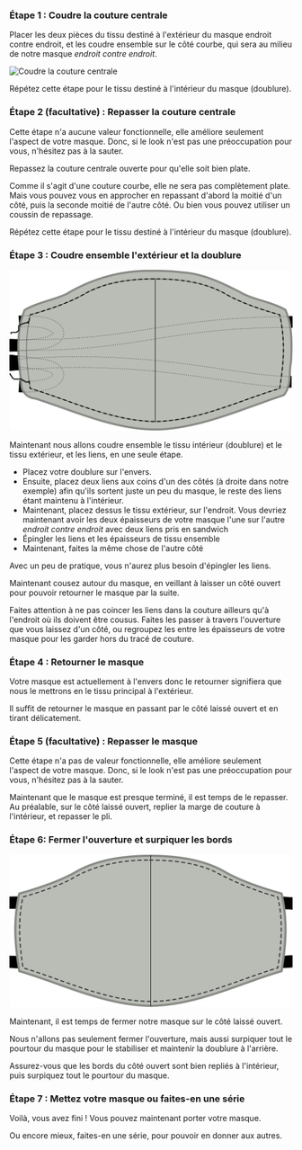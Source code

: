 
### Étape 1 : Coudre la couture centrale

Placer les deux pièces du tissu destiné à l'extérieur du masque endroit contre endroit, et les coudre ensemble sur le côté courbe, qui sera au milieu de notre masque *endroit contre endroit*.

![Coudre la couture centrale](pas1.svg)

<Note>

Répétez cette étape pour le tissu destiné à l'intérieur du masque (doublure).

</Note>

### Étape 2 (facultative) : Repasser la couture centrale

<Note>

Cette étape n'a aucune valeur fonctionnelle, elle améliore seulement l'aspect de votre masque.
Donc, si le look n'est pas une préoccupation pour vous, n'hésitez pas à la sauter.

</Note>

Repassez la couture centrale ouverte pour qu'elle soit bien plate.

Comme il s'agit d'une couture courbe, elle ne sera pas complètement plate. Mais vous pouvez vous en approcher en repassant d'abord la moitié d'un côté, puis la seconde moitié de l'autre côté. Ou bien vous pouvez utiliser un coussin de repassage.

<Note>

Répétez cette étape pour le tissu destiné à l'intérieur du masque (doublure).

</Note>

### Étape 3 : Coudre ensemble l'extérieur et la doublure

![Assemblez le tissus extérieur et la doublure](step3.svg)

Maintenant nous allons coudre ensemble le tissu intérieur (doublure) et le tissu extérieur, et les liens, en une seule étape.

 - Placez votre doublure sur l'envers.
 - Ensuite, placez deux liens aux coins d'un des côtés (à droite dans notre exemple) afin qu'ils sortent juste un peu du masque, le reste des liens étant maintenu à l'intérieur.
 - Maintenant, placez dessus le tissu extérieur, sur l'endroit. Vous devriez maintenant avoir les deux épaisseurs de votre masque l'une sur l'autre *endroit contre endroit* avec deux liens pris en sandwich
 - Épingler les liens et les épaisseurs de tissu ensemble
 - Maintenant, faites la même chose de l'autre côté

<Tip>

Avec un peu de pratique, vous n'aurez plus besoin d'épingler les liens.

</Tip>

Maintenant cousez autour du masque, en veillant à laisser un côté ouvert pour pouvoir retourner le masque par la suite.

<Warning>

Faites attention à ne pas coincer les liens dans la couture ailleurs qu'à l'endroit où ils doivent être cousus.
Faites les passer à travers l'ouverture que vous laissez d'un côté, ou regroupez les entre les épaisseurs de votre masque pour les garder hors du tracé de couture.

</Warning>

### Étape 4 : Retourner le masque

Votre masque est actuellement à l'envers donc le retourner signifiera que nous le mettrons en le tissu principal à l'extérieur.

Il suffit de retourner le masque en passant par le côté laissé ouvert et en tirant délicatement.

### Étape 5 (facultative) : Repasser le masque

<Note>

Cette étape n'a pas de valeur fonctionnelle, elle améliore seulement l'aspect de votre masque.
Donc, si le look n'est pas une préoccupation pour vous, n'hésitez pas à la sauter.

</Note>

Maintenant que le masque est presque terminé, il est temps de le repasser. Au préalable, sur le côté laissé ouvert, replier la marge de couture à l'intérieur, et repasser le pli.

### Étape 6: Fermer l'ouverture et surpiquer les bords

![Surpiquez autour du masque](step6.svg)

Maintenant, il est temps de fermer notre masque sur le côté laissé ouvert.

Nous n'allons pas seulement fermer l'ouverture, mais aussi surpiquer tout le pourtour du masque pour le stabiliser et maintenir la doublure à l'arrière.

Assurez-vous que les bords du côté ouvert sont bien repliés à l'intérieur, puis surpiquez tout le pourtour du masque.

### Étape 7 : Mettez votre masque ou faites-en une série

Voilà, vous avez fini ! Vous pouvez maintenant porter votre masque.

Ou encore mieux, faites-en une série, pour pouvoir en donner aux autres.

